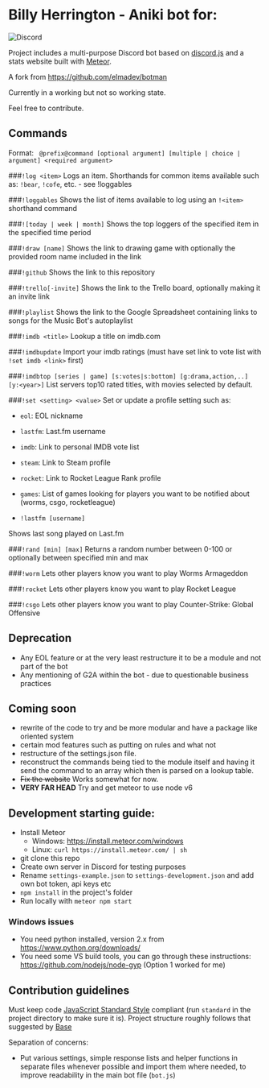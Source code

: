 # Billy Herrington - Aniki bot for:
![Discord][Discord-logo]

[Discord-logo]: https://discordapp.com/assets/4ff060e44afc171e9622fbe589c2c09e.png 

Project includes a multi-purpose Discord bot based on [discord.js](https://github.com/hydrabolt/discord.js/) and a stats website built with [Meteor](https://meteor.com).

A fork from https://github.com/elmadev/botman 

Currently in a working but not so working state.

Feel free to contribute.

## Commands
Format: ` @prefix@command [optional argument] [multiple | choice | argument] <required argument>`

###`!log <item>`
Logs an item. Shorthands for common items available such as: `!bear`, `!cofe`, etc. - see !loggables

###`!loggables`
Shows the list of items available to log using an `!<item>` shorthand command

###`![today | week | month]` <item>
Shows the top loggers of the specified item in the specified time period

###`!draw [name]`
Shows the link to drawing game with optionally the provided room name included in the link

###`!github`
Shows the link to this repository

###`!trello[-invite]`
Shows the link to the Trello board, optionally making it an invite link

###`!playlist`
Shows the link to the Google Spreadsheet containing links to songs for the Music Bot's autoplaylist

###`!imdb <title>`
Lookup a title on imdb.com

###`!imdbupdate`
Import your imdb ratings (must have set link to vote list with `!set imdb <link>` first)

###`!imdbtop [series | game] [s:votes|s:bottom] [g:drama,action,..] [y:<year>]`
List servers top10 rated titles, with movies selected by default.

###`!set <setting> <value>`
Set or update a profile setting such as:
- `eol`: EOL nickname
- `lastfm`: Last.fm username
- `imdb`: Link to personal IMDB vote list
- `steam`: Link to Steam profile
- `rocket`: Link to Rocket League Rank profile
- `games`: List of games looking for players you want to be notified about (worms, csgo, rocketleague)

- `!lastfm [username]`

Shows last song played on Last.fm

###`!rand [min] [max]`
Returns a random number between 0-100 or optionally between specified min and max

###`!worm`
Lets other players know you want to play Worms Armageddon

###`!rocket`
Lets other players know you want to play Rocket League

###`!csgo`
Lets other players know you want to play Counter-Strike: Global Offensive


## Deprecation
- Any EOL feature or at the very least restructure it to be a module and not part of the bot
- Any mentioning of G2A within the bot - due to questionable business practices

## Coming soon
- rewrite of the code to try and be more modular and have a package like oriented system
- certain mod features such as putting on rules and what not
- restructure of the settings.json file.
- reconstruct the commands being tied to the module itself and having it send the command to an array which then is parsed on a lookup table.
- ~~Fix the website~~ Works somewhat for now.
- **VERY FAR HEAD** Try and get meteor to use node v6




## Development starting guide:
- Install Meteor
  - Windows: https://install.meteor.com/windows
  - Linux: `curl https://install.meteor.com/ | sh`
- git clone this repo
- Create own server in Discord for testing purposes
- Rename `settings-example.json` to `settings-development.json` and add own bot token, api keys etc
- `npm install` in the project's folder
- Run locally with `meteor npm start`

### Windows issues
- You need python installed, version 2.x from https://www.python.org/downloads/
- You need some VS build tools, you can go through these instructions: https://github.com/nodejs/node-gyp (Option 1 worked for me)

## Contribution guidelines
Must keep code [JavaScript Standard Style](http://standardjs.com/) compliant (run `standard` in the project directory to make sure it is). Project structure roughly follows that suggested by [Base](https://github.com/themeteorchef/base)

Separation of concerns:
- Put various settings, simple response lists and helper functions in separate files whenever possible and import them where needed, to improve readability in the main bot file (`bot.js`)
